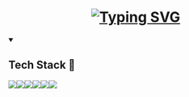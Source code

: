 <h1 align="center">
<a href="https://git.io/typing-svg"><img src="https://readme-typing-svg.demolab.com?font=Fira+Code&duration=2500&pause=1000&color=2DA959&center=true&vCenter=true&width=435&lines=%F0%9F%8E%87+Hello+there+%F0%9F%8E%87;I'm+FutzMonitor%2C+%F0%9F%98%8B;Nice+to+meet+you!+%F0%9F%8C%85;Mexican+American+Developer+%F0%9F%8F%9C%EF%B8%8F;Open+Source+Advocate+%F0%9F%9B%A0%EF%B8%8F;Video+Game+Enjoyer+%F0%9F%95%B9%EF%B8%8F;History+Lover+%F0%9F%93%9A" alt="Typing SVG" /></a>
</h1>


<details open> 
  <summary><h2>Tech Stack 🚀</h2></summary>
   <table>
     <tr>
        <img src="https://img.shields.io/badge/Vue.js-35495E?style=for-the-badge&logo=vuedotjs&logoColor=4FC08D">
        <img src="https://img.shields.io/badge/HTML5-E34F26?style=for-the-badge&logo=html5&logoColor=white">
        <img src="https://img.shields.io/badge/JavaScript-323330?style=for-the-badge&logo=javascript&logoColor=F7DF1E">
        <img src="https://img.shields.io/badge/json-5E5C5C?style=for-the-badge&logo=json&logoColor=white">
        <img src="https://img.shields.io/badge/Python-FFD43B?style=for-the-badge&logo=python&logoColor=blue">
     </tr>
     <tr>
        <img src="https://img.shields.io/badge/Cypress-17202C?style=for-the-badge&logo=cypress&logoColor=white">
     </tr>
   </table>
</details>


<!-- <details open> 
  <summary><h2>Tech Stack 📈</h2></summary>
   <table>
     <tr>
        <img src="https://streak-stats.demolab.com?user=FutzMonitor&theme=vue-dark&hide_border=true&mode=weekly&type=png)](https://git.io/streak-stats">
     </tr>
     <tr>
        <img src="https://github-readme-stats.vercel.app/api?username=FutzMonitor&show_icons=true&theme=cobalt">
     </tr>
   </table>
</details> -->


